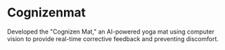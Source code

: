 # Cognizenmat
Developed the "Cognizen Mat," an AI-powered yoga mat using computer vision to provide real-time corrective feedback and preventing discomfort.
